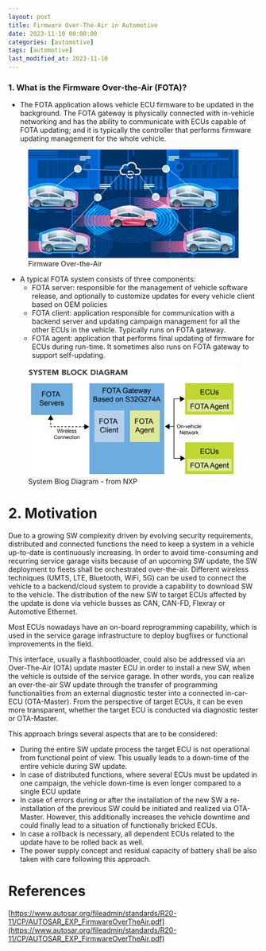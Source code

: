 ```yaml
---
layout: post
title: Firmware Over-The-Air in Automotive
date: 2023-11-10 00:00:00
categories: [automotive]
tags: [automotive]
last_modified_at: 2023-11-10
---
```


### 1. What is the Firmware Over-the-Air (FOTA)?

* The FOTA application allows vehicle ECU firmware to be updated in the background. The FOTA gateway is physically connected with in-vehicle networking and has the ability to communicate with ECUs capable of FOTA updating; and it is typically the controller that performs firmware updating management for the whole vehicle.

<figure>
  <img src="/assets/img/blogs/automotive/FOTA/car-fota.png" alt="FOTA in automotive">
  <figcaption>Firmware Over-the-Air</figcaption>
</figure>

* A typical FOTA system consists of three components:
  * FOTA server: responsible for the management of vehicle software release, and optionally to customize updates for every vehicle client based on OEM policies
  * FOTA client: application responsible for communication with a backend server and updating campaign management for all the other ECUs in the vehicle. Typically runs on FOTA gateway.
  * FOTA agent: application that performs final updating of firmware for ECUs during run-time. It sometimes also runs on FOTA gateway to support self-updating.

<figure>
  <img src="/assets/img/blogs/automotive/FOTA/system-block-diagram.png" alt="System Blog Diagram">
  <figcaption>System Blog Diagram - from NXP</figcaption>
</figure>

# 2. Motivation
Due to a growing SW complexity driven by evolving security requirements, distributed and connected functions the need to keep a system in a vehicle up-to-date is continuously increasing. In order to avoid time-consuming and recurring service garage visits because of an upcoming SW update, the SW deployment to fleets shall be orchestrated over-the-air. Different wireless techniques (UMTS, LTE, Bluetooth, WiFi, 5G) can be used to connect the vehicle to a backend/cloud system to provide a capability to download SW to the vehicle. The distribution of the new SW to target ECUs affected by the update is done via vehicle busses as CAN, CAN-FD, Flexray or Automotive Ethernet.

Most ECUs nowadays have an on-board reprogramming capability, which is used in the service garage infrastructure to deploy bugfixes or functional improvements in the field.

This interface, usually a flashbootloader, could also be addressed via an Over-The-Air (OTA) update master ECU in order to install a new SW, when the vehicle is outside of the service garage. In other words, you can realize an over-the-air SW update through the transfer of programming functionalities from an external diagnostic tester into a connected in-car-ECU (OTA-Master). From the perspective of target ECUs, it can be even more transparent, whether the target ECU is conducted via diagnostic tester or OTA-Master.

This approach brings several aspects that are to be considered:

 - During the entire SW update process the target ECU is not operational
   from functional point of view. This usually leads to a down-time of
   the entire vehicle during SW update.
 - In case of distributed functions, where several ECUs must be updated
   in one campaign, the vehicle down-time is even longer compared to a
   single ECU update
 - In case of errors during or after the installation of the new SW a
   re-installation of the previous SW could be initiated and realized
   via OTA-Master. However, this additionally increases the vehicle
   downtime and could finally lead to a situation of functionally
   bricked ECUs.
 - In case a rollback is necessary, all dependent ECUs related to the
   update have to be rolled back as well.
 - The power supply concept and residual capacity of battery shall be
   also taken with care following this approach.

# References
[https://www.autosar.org/fileadmin/standards/R20-11/CP/AUTOSAR_EXP_FirmwareOverTheAir.pdf](https://www.autosar.org/fileadmin/standards/R20-11/CP/AUTOSAR_EXP_FirmwareOverTheAir.pdf)